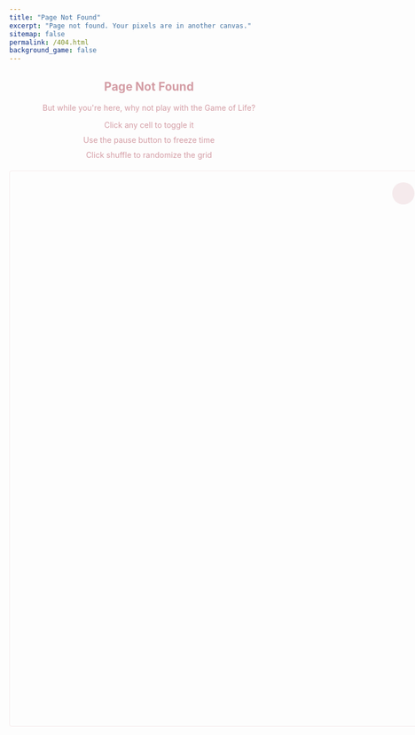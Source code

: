 ```yaml
---
title: "Page Not Found"
excerpt: "Page not found. Your pixels are in another canvas."
sitemap: false
permalink: /404.html
background_game: false
---
```


<div class="instructions">
  <h2>Page Not Found</h2>
  <p>But while you're here, why not play with the Game of Life?</p>
  <ul>
    <li>Click any cell to toggle it</li>
    <li>Use the pause button to freeze time</li>
    <li>Click shuffle to randomize the grid</li>
  </ul>
</div>

<div class="game-container large-game">
  <canvas id="interactive-canvas"></canvas>
  <div class="game-controls-404">
    <button id="play-pause-btn" class="game-button">
      <i class="fas fa-pause"></i>
    </button>
    <button id="shuffle-btn" class="game-button">
      <i class="fas fa-random"></i>
    </button>
  </div>
</div>

<style>
.game-container.large-game {
  height: 1000px;
  width: 800px;
  position: relative;
  margin: 20px auto;
  border: 1px solid rgba(211, 156, 164, 0.2);
  border-radius: 4px;
}

.game-controls-404 {
  position: absolute;
  right: 20px;
  top: 20px;
  display: flex;
  gap: 10px;
  z-index: 1000;
}

.game-button {
  width: 40px;
  height: 40px;
  border: none;
  border-radius: 50%;
  background: rgba(211, 156, 164, 0.2);
  color: #d39ca4;
  cursor: pointer;
  display: flex;
  align-items: center;
  justify-content: center;
  font-size: 20px;
  transition: all 0.3s ease;
}

.game-button:hover {
  background: rgba(211, 156, 164, 0.3);
}

.instructions {
  text-align: center;
  margin: 20px auto;
  max-width: 600px;
  color: #d39ca4;
}

.instructions ul {
  list-style: none;
  padding: 0;
}

.instructions li {
  margin: 10px 0;
}
</style>

<script>
document.addEventListener('DOMContentLoaded', () => {
  // Extend GameOfLife class with interactive features
  class InteractiveGameOfLife extends GameOfLife {
    constructor(config) {
      super(config);
      this.setupInteractivity();
    }

    setupInteractivity() {
      // Add click handler for cell toggling
      this.canvas.addEventListener('click', (e) => {
        if (!this.running) return;
        
        const rect = this.canvas.getBoundingClientRect();
        const x = e.clientX - rect.left;
        const y = e.clientY - rect.top;
        
        const col = Math.floor(x / this.config.cellSize);
        const row = Math.floor(y / this.config.cellSize);
        
        if (row >= 0 && row < this.rows && col >= 0 && col < this.cols) {
          this.grid[row][col] = !this.grid[row][col];
          this.drawGrid();
        }
      });

      // Add shuffle functionality
      const shuffleBtn = document.getElementById('shuffle-btn');
      shuffleBtn.addEventListener('click', () => this.shuffle());
    }

    shuffle() {
      for (let i = 0; i < this.rows; i++) {
        for (let j = 0; j < this.cols; j++) {
          this.grid[i][j] = Math.random() < 0.3;
        }
      }
      this.drawGrid();
    }

    setDiamond() {
      // Clear the grid first
      this.grid = Array(this.rows).fill().map(() => Array(this.cols).fill(false));
      
      // Center coordinates
      const centerRow = Math.floor(this.rows / 2);
      const centerCol = Math.floor(this.cols / 2);
      
      // 4-8-12 diamond pattern
      const pattern = [
        [0, 0, 0, 0, 1, 1, 1, 1, 0, 0, 0, 0],
        [0, 0, 0, 0, 0, 0, 0, 0, 0, 0, 0, 0],
        [0, 0, 1, 1, 1, 1, 1, 1, 1, 1, 0, 0],
        [0, 0, 0, 0, 0, 0, 0, 0, 0, 0, 0, 0],
        [1, 1, 1, 1, 1, 1, 1, 1, 1, 1, 1, 1],
        [0, 0, 0, 0, 0, 0, 0, 0, 0, 0, 0, 0],
        [0, 0, 1, 1, 1, 1, 1, 1, 1, 1, 0, 0],
        [0, 0, 0, 0, 0, 0, 0, 0, 0, 0, 0, 0],
        [0, 0, 0, 0, 1, 1, 1, 1, 0, 0, 0, 0],
      ];
      
      // Place the pattern in the center
      const startRow = centerRow - Math.floor(pattern.length / 2);
      const startCol = centerCol - Math.floor(pattern[0].length / 2);
      
      for (let i = 0; i < pattern.length; i++) {
        for (let j = 0; j < pattern[0].length; j++) {
          if (pattern[i][j]) {
            this.grid[startRow + i][startCol + j] = true;
          }
        }
      }
      
      this.drawGrid();
    }
  }

  // Initialize the interactive game
  const game = new InteractiveGameOfLife({
    canvasId: 'interactive-canvas',
    playPauseBtnId: 'play-pause-btn',
    cellSize: 20,
    updateInterval: 200,
    dimensions: { width: 800, height: 1000 },  // Match container dimensions
    colors: {
      cell: '#d39ca4',
      newCell: '#f54242'
    }
  });

  // Set initial diamond pattern
  game.setDiamond();
});
</script>